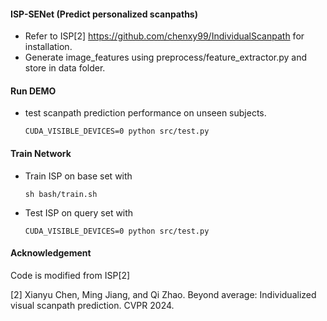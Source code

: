#### ISP-SENet (Predict personalized scanpaths)
 - Refer to ISP[2] https://github.com/chenxy99/IndividualScanpath for installation.
 - Generate image_features using preprocess/feature_extractor.py and store in data folder.

#### Run DEMO
 - test scanpath prediction performance on unseen subjects.
    ```
    CUDA_VISIBLE_DEVICES=0 python src/test.py
    ```

#### Train Network
 - Train ISP on base set with
    ```
    sh bash/train.sh
    ```
  - Test ISP on query set with
    ```
    CUDA_VISIBLE_DEVICES=0 python src/test.py
    ```

#### Acknowledgement
Code is modified from ISP[2]

[2] Xianyu Chen, Ming Jiang, and Qi Zhao. Beyond average: Individualized visual scanpath prediction. CVPR 2024.
